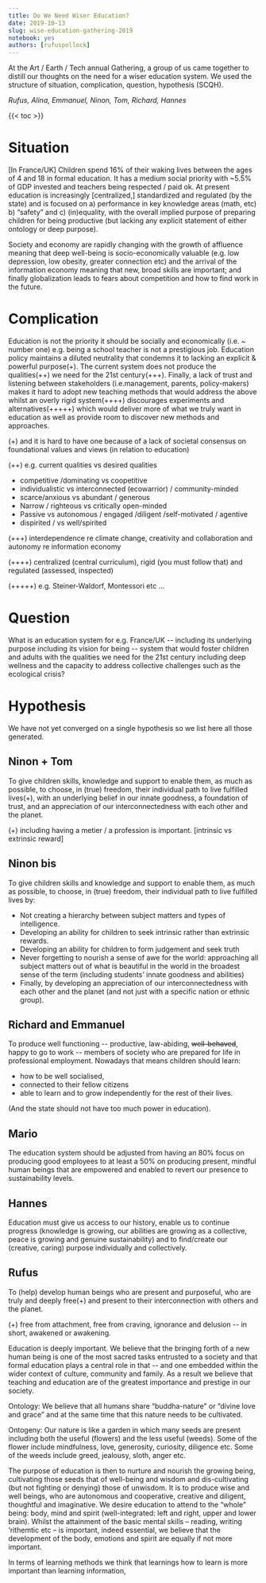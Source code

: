 ```yaml
---
title: Do We Need Wiser Education?
date: 2019-10-13
slug: wise-education-gathering-2019
notebook: yes
authors: [rufuspollock]
---
```


At the Art / Earth / Tech annual Gathering, a group of us came together to distill our thoughts on the need for a wiser education system. We used the structure of situation, complication, question, hypothesis (SCQH).

*Rufus, Alina, Emmanuel, Ninon, Tom, Richard, Hannes*

{{< toc >}}

# Situation

[In France/UK] Children spend 16% of their waking lives between the ages of 4 and 18 in formal education. It has a medium social priority with ~5.5% of GDP invested and teachers being respected / paid ok. At present education is increasingly [centralized,] standardized and regulated (by the state) and is focused on a) performance in key knowledge areas (math, etc) b) “safety” and c) (in)equality, with the overall implied purpose of preparing children for being productive (but lacking any explicit statement of either ontology or deep purpose).

Society and economy are rapidly changing with the growth of affluence meaning that deep well-being is socio-economically valuable (e.g. low depression, low obesity, greater connection etc) and the arrival of the information economy meaning that new, broad skills are important; and finally globalization leads to fears about competition and how to find work in the future.

# Complication

Education is not the priority it should be socially and economically (i.e. ~ number one) e.g. being a school teacher is not a prestigious job. Education policy maintains a diluted neutrality that condemns it to lacking an explicit & powerful purpose(+). The current system does not produce the qualities(++) we need for the 21st century(+++). Finally, a lack of trust and listening between stakeholders (i.e.management, parents, policy-makers) makes it hard to adopt new teaching methods that would address the above whilst an overly rigid system(++++) discourages experiments and alternatives(+++++) which would deliver more of what we truly want in education as well as provide room to discover new methods and approaches.

(+) and it is hard to have one because of a lack of societal consensus on foundational values and views (in relation to education)

(++) e.g. current qualities vs desired qualities

* competitive /dominating vs coopetitive
* individualistic vs interconnected (ecowarrior) / community-minded
* scarce/anxious vs abundant / generous
* Narrow / righteous vs critically open-minded
* Passive	vs autonomous / engaged /diligent /self-motivated / agentive
* dispirited / vs well/spirited

(+++) interdependence re climate change, creativity and collaboration and autonomy re information economy

(++++) centralized (central curriculum), rigid (you must follow that) and regulated (assessed, inspected)

(+++++) e.g. Steiner-Waldorf, Montessori etc …

# Question

What is an education system for e.g. France/UK -- including its underlying purpose including its vision for being -- system that would foster children and adults with the qualities we need for the 21st century including deep wellness and the capacity to address collective challenges such as the ecological crisis?

# Hypothesis

We have not yet converged on a single hypothesis so we list here all those generated.

## Ninon + Tom

To give children skills, knowledge and support to enable them, as much as possible, to choose, in (true) freedom, their individual path to live fulfilled lives(+), with an underlying belief in our innate goodness, a foundation of trust, and an appreciation of our interconnectedness with each other and the planet.

(+) including having a metier / a profession is important. [intrinsic vs extrinsic reward]

## Ninon bis

To give children skills and knowledge and support to enable them, as much as possible, to choose, in (true) freedom, their individual path to live fulfilled lives by:

* Not creating a hierarchy between subject matters and types of intelligence.
* Developing an ability for children to seek intrinsic rather than extrinsic rewards.
* Developing an ability for children to form judgement and seek truth
* Never forgetting to nourish a sense of awe for the world: approaching all subject matters out of what is beautiful in the world in the broadest sense of the term (including students’ innate goodness and abilities)
* Finally, by developing an appreciation of our interconnectedness with each other and the planet (and not just with a specific nation or ethnic group).

## Richard and Emmanuel

To produce well functioning -- productive, law-abiding, ~~well-behaved~~, happy to go to work -- members of society who are prepared for life in professional employment. Nowadays that means children should learn:

* how to be well socialised,
* connected to their fellow citizens
* able to learn and to grow independently for the rest of their lives.

(And the state should not have too much power in education).

## Mario

The education system should be adjusted from having an 80% focus on producing good employees to at least a 50% on producing present, mindful human beings that are empowered and enabled to revert our presence to sustainability levels.

## Hannes

Education must give us access to our history, enable us to continue progress (knowledge is growing, our abilities are growing as a collective, peace is growing and genuine sustainability) and to find/create our (creative, caring) purpose individually and collectively.

## Rufus

To (help) develop human beings who are present and purposeful, who are truly and deeply free(+) and present to their interconnection with others and the planet.

(+) free from attachment, free from craving, ignorance and delusion -- in short, awakened or awakening.

Education is deeply important. We believe that the bringing forth of a new human being is one of the most sacred tasks entrusted to a society and that formal education plays a central role in that -- and one embedded within the wider context of culture, community and family. As a result we believe that teaching and education are of the greatest importance and prestige in our society.

Ontology: We believe that all humans share “buddha-nature” or “divine love and grace” and at the same time that this nature needs to be cultivated.

Ontogeny: Our nature is like a garden in which many seeds are present including both the useful (flowers) and the less useful (weeds).  Some of the flower include mindfulness, love, generosity, curiosity, diligence etc. Some of the weeds include greed, jealousy, sloth, anger etc.

The purpose of education is then to nurture and nourish the growing being, cultivating those seeds that of well-being and wisdom and dis-cultivating (but not fighting or denying) those of unwisdom. It is to produce wise and well beings, who are autonomous and cooperative, creative and diligent, thoughtful and imaginative. We desire education to attend to the “whole” being: body, mind and spirit (well-integrated: left and right, upper and lower brain). Whilst the attainment of the basic mental skills – reading, writing ‘rithemtic etc – is important, indeed essential, we believe that the development of the body, emotions and spirit are equally if not more important.

In terms of learning methods we think that learnings how to learn is more important than learning information,

